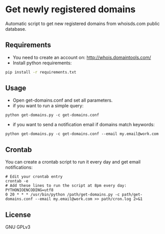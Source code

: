 # Get newly registered domains

Automatic script to get new registered domains from whoisds.com public database.

## Requirements

* You need to create an account on: http://whois.domaintools.com/
* Install python requirements:

```sh
pip install -r requirements.txt
```

## Usage

* Open get-domains.conf and set all parameters. 
* if you want to run a simple query:
```
python get-domains.py -c get-domains.conf
```

* if you want to send a notification email if domains match keywords: 
```
python get-domains.py -c get-domains.conf --email my.email@work.com
```

## Crontab

You can create a crontab script to run it every day and get email notifications:
```
# Edit your crontab entry
crontab -e
# Add these lines to run the script at 8pm every day:
PYTHONIOENCODING=utf8
0 20 * * * /usr/bin/python /path/get-domains.py -c path/get-domains.conf --email my.email@work.com >> path/cron.log 2>&1
```

## License

GNU GPLv3
